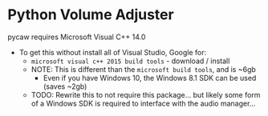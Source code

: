 # Python Volume Adjuster
pycaw requires Microsoft Visual C++ 14.0
* To get this without install all of Visual Studio, Google for:
    * `microsoft visual c++ 2015 build tools` - download / install
    * NOTE: This is different than the `microsoft build tools`, and is ~6gb
        * Even if you have Windows 10, the Windows 8.1 SDK can be used (saves ~2gb)
    * TODO: Rewrite this to not require this package... but likely some form
      of a Windows SDK is required to interface with the audio manager...